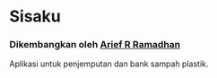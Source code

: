 # Sisaku
### Dikembangkan oleh [Arief R Ramadhan](https://ariefrizky.com)

Aplikasi untuk penjemputan dan bank sampah plastik.
